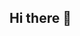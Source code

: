 ## Hi there 👋

<!--
**rodolfo635/rodolfo635** is a ✨ _special_ ✨ repository because its `README.md` (this file) appears on your GitHub profile.

Here are some ideas to get you started:

- 🔭 I’m currently working on frontend developer
- 🌱 I’m currently learning web Development
- 👯 I’m currently learning HTML,CSS,JAVASCRIPT 
- 🤔 I’m looking for help with web development and programming
- 📫 How to reach me:rodofoodhiamboodiang@gmail.com
-->
